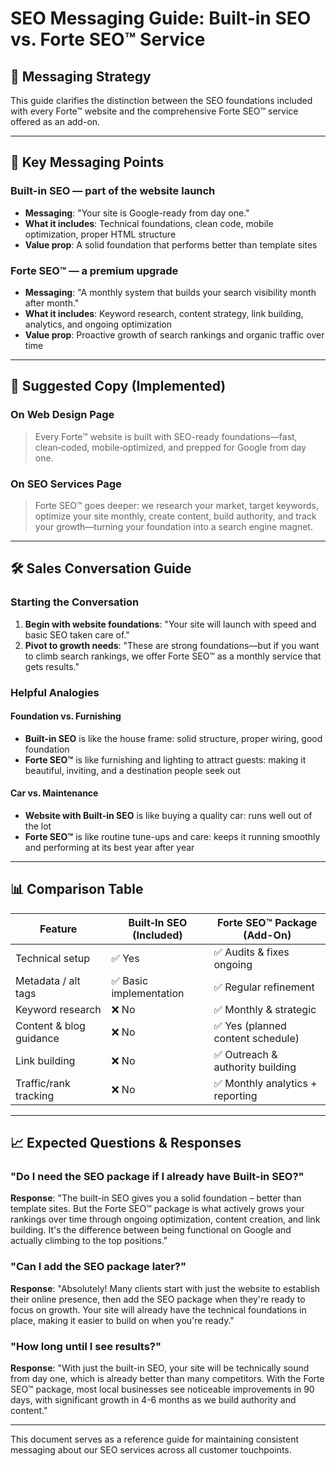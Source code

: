 # SEO Messaging Guide: Built-in SEO vs. Forte SEO™ Service

## 🎯 Messaging Strategy

This guide clarifies the distinction between the SEO foundations included with every Forte™ website and the comprehensive Forte SEO™ service offered as an add-on.

---

## 📝 Key Messaging Points

### Built-in SEO — part of the website launch
- **Messaging**: "Your site is Google-ready from day one."
- **What it includes**: Technical foundations, clean code, mobile optimization, proper HTML structure
- **Value prop**: A solid foundation that performs better than template sites

### Forte SEO™ — a premium upgrade
- **Messaging**: "A monthly system that builds your search visibility month after month."
- **What it includes**: Keyword research, content strategy, link building, analytics, and ongoing optimization
- **Value prop**: Proactive growth of search rankings and organic traffic over time

---

## 💬 Suggested Copy (Implemented)

### On Web Design Page
> Every Forte™ website is built with SEO-ready foundations—fast, clean‑coded, mobile‑optimized, and prepped for Google from day one.

### On SEO Services Page
> Forte SEO™ goes deeper: we research your market, target keywords, optimize your site monthly, create content, build authority, and track your growth—turning your foundation into a search engine magnet.

---

## 🛠️ Sales Conversation Guide

### Starting the Conversation
1. **Begin with website foundations**: "Your site will launch with speed and basic SEO taken care of."
2. **Pivot to growth needs**: "These are strong foundations—but if you want to climb search rankings, we offer Forte SEO™ as a monthly service that gets results."

### Helpful Analogies

#### Foundation vs. Furnishing
- **Built-in SEO** is like the house frame: solid structure, proper wiring, good foundation
- **Forte SEO™** is like furnishing and lighting to attract guests: making it beautiful, inviting, and a destination people seek out

#### Car vs. Maintenance
- **Website with Built-in SEO** is like buying a quality car: runs well out of the lot
- **Forte SEO™** is like routine tune-ups and care: keeps it running smoothly and performing at its best year after year

---

## 📊 Comparison Table

| Feature | Built‑In SEO (Included) | Forte SEO™ Package (Add-On) |
|---------|------------------------|----------------------------|
| Technical setup | ✅ Yes | ✅ Audits & fixes ongoing |
| Metadata / alt tags | ✅ Basic implementation | ✅ Regular refinement |
| Keyword research | ❌ No | ✅ Monthly & strategic |
| Content & blog guidance | ❌ No | ✅ Yes (planned content schedule) |
| Link building | ❌ No | ✅ Outreach & authority building |
| Traffic/rank tracking | ❌ No | ✅ Monthly analytics + reporting |

---

## 📈 Expected Questions & Responses

### "Do I need the SEO package if I already have Built-in SEO?"
**Response**: "The built-in SEO gives you a solid foundation – better than template sites. But the Forte SEO™ package is what actively grows your rankings over time through ongoing optimization, content creation, and link building. It's the difference between being functional on Google and actually climbing to the top positions."

### "Can I add the SEO package later?"
**Response**: "Absolutely! Many clients start with just the website to establish their online presence, then add the SEO package when they're ready to focus on growth. Your site will already have the technical foundations in place, making it easier to build on when you're ready."

### "How long until I see results?"
**Response**: "With just the built-in SEO, your site will be technically sound from day one, which is already better than many competitors. With the Forte SEO™ package, most local businesses see noticeable improvements in 90 days, with significant growth in 4-6 months as we build authority and content."

---

This document serves as a reference guide for maintaining consistent messaging about our SEO services across all customer touchpoints.
